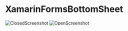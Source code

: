 # XamarinFormsBottomSheet
![ClosedScreenshot](https://user-images.githubusercontent.com/22488438/73383994-04b64780-4290-11ea-9a7b-1b3ea8364e15.png)
![OpenScreenshot](https://user-images.githubusercontent.com/22488438/73383996-07b13800-4290-11ea-9eca-bef85e16212a.png)
